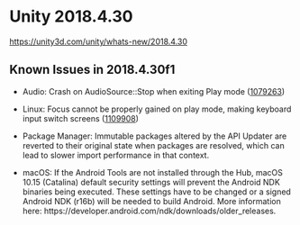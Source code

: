 # Unity 2018.4.30
https://unity3d.com/unity/whats-new/2018.4.30

## Known Issues in 2018.4.30f1

<ul>
<li><p>Audio: Crash on AudioSource::Stop when exiting Play mode (<a href="https://issuetracker.unity3d.com/issues/crash-on-audiosource-stop-when-exiting-play-mode">1079263</a>)</p></li>
<li><p>Linux:  Focus cannot be properly gained on play mode, making keyboard input switch screens (<a href="https://issuetracker.unity3d.com/issues/linux-focus-cannot-be-properly-gained-on-play-mode-making-keyboard-input-switch-screens">1109908</a>)</p></li>
<li><p>Package Manager: Immutable packages altered by the API Updater are reverted to their original state when packages are resolved, which can lead to slower import performance in that context.</p></li>
<li><p>macOS: If the Android Tools are not installed through the Hub, macOS 10.15 (Catalina) default security settings will prevent the Android NDK binaries being executed. These settings have to be changed or a signed Android NDK (r16b) will be needed to build Android. More information here: https://developer.android.com/ndk/downloads/older_releases.</p></li>
</ul>
